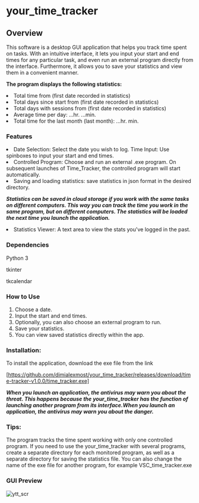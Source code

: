 # your_time_tracker
## Overview
This software is a desktop GUI application that helps you  track time spent on tasks. 
With an intuitive interface, it lets you input your start and end times for any particular task, 
and even run an external program directly from the interface. 
Furthermore, it allows you to save your statistics and view them in a convenient manner.

**The program displays the following statistics:**
<li>
     Total time from (first date recorded in statistics)
  <li>
     Total days since start from (first date recorded in statistics) 
    <li> 
     Total days with sessions from (first date recorded in statistics)
  <li>   
     Average time per day: ...hr. ...min.
  <li>  
     Total time for the last month (last month): ...hr. min.

### Features
<li>
    Date Selection: Select the date you wish to log.
    Time Input: Use spinboxes to input your start and end times.
  <li>
    Controlled Program: Choose and run an external .exe program.
    On subsequent launches of Time_Tracker, the controlled program will start automatically.
    <li>
    Saving and loading statistics: save statistics in json format in the desired directory. 
    
***Statistics can be saved in cloud storage if you work with the same tasks on different computers. 
    This way you can track the time you work in the same program, but on different computers.
    The statistics will be loaded the next time you launch the application.***
    
  <li>
    Statistics Viewer: A text area to view the stats you've logged in the past.

### Dependencies
Python 3 

tkinter 

tkcalendar
    
### How to Use

   1. Choose a date.
   2. Input the start and end times.
   3. Optionally, you can also choose an external program to run.
   4. Save your statistics.
   5. You can view saved statistics directly within the app.

###  Installation: 
To install the application, download the exe file from the link

[https://github.com/dimialexmost/your_time_tracker/releases/download/time-tracker-v1.0.0/time_tracker.exe]

***When you launch an application, the antivirus may warn you about the threat. 
    This happens because the your_time_tracker has the function of launching another program 
    from its interface.When you launch an application, the antivirus may warn you about the danger.*** 
  
  ###  Tips:   
  The program tracks the time spent working with only one controlled program.
  If you need to use the your_time_tracker with several programs,
      create a separate directory for each monitored program,
      as well as a separate directory for saving the statistics file.
      You can also change the name of the exe file for another program, for example VSC_time_tracker.exe


###  GUI Preview
![ytt_scr](https://github.com/dimialexmost/your_time_tracker/assets/96769947/133d5f16-e41f-43fa-90c4-04c7519eede6)
